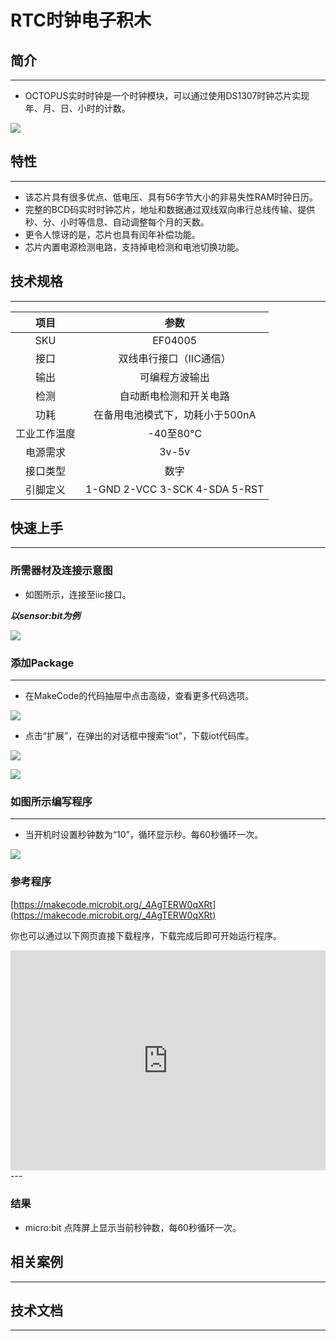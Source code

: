 # RTC时钟电子积木

## 简介
---
- OCTOPUS实时时钟是一个时钟模块，可以通过使用DS1307时钟芯片实现年、月、日、小时的计数。

 ![](./images/gqYrhXw.jpg)

## 特性
---
- 该芯片具有很多优点、低电压、具有56字节大小的非易失性RAM时钟日历。
- 完整的BCD码实时时钟芯片，地址和数据通过双线双向串行总线传输、提供秒、分、小时等信息、自动调整每个月的天数。
- 更令人惊讶的是，芯片也具有闰年补偿功能。
- 芯片内置电源检测电路，支持掉电检测和电池切换功能。

## 技术规格
---

项目 | 参数 
:-: | :-: 
SKU|EF04005
接口|双线串行接口（IIC通信）
输出|可编程方波输出
检测|自动断电检测和开关电路
功耗|在备用电池模式下，功耗小于500nA
工业工作温度|-40至80℃
电源需求|3v-5v
接口类型|数字
引脚定义|1-GND 2-VCC 3-SCK 4-SDA 5-RST

## 快速上手
---

### 所需器材及连接示意图

- 如图所示，连接至iic接口。

***以sensor:bit为例***

 ![](./images/WrOpBWb.png)

### 添加Package
---
- 在MakeCode的代码抽屉中点击高级，查看更多代码选项。

 ![](./images/smtcNoB.png)

- 点击“扩展”，在弹出的对话框中搜索“iot"，下载iot代码库。

 ![](./images/AaZxCEb.jpg)

 ![](./images/pVEXZaA.png)

### 如图所示编写程序
---
- 当开机时设置秒钟数为“10”，循环显示秒。每60秒循环一次。

 ![](./images/pOLA97P.png)

### 参考程序
[https://makecode.microbit.org/_4AgTERW0qXRt](https://makecode.microbit.org/_4AgTERW0qXRt)

你也可以通过以下网页直接下载程序，下载完成后即可开始运行程序。
<div style="position:relative;height:0;padding-bottom:70%;overflow:hidden;"><iframe style="position:absolute;top:0;left:0;width:100%;height:100%;" src="https://makecode.microbit.org/#pub:_4AgTERW0qXRt" frameborder="0" sandbox="allow-popups allow-forms allow-scripts allow-same-origin"></iframe></div>  
---

### 结果
- micro:bit 点阵屏上显示当前秒钟数，每60秒循环一次。

## 相关案例
---

## 技术文档
---
